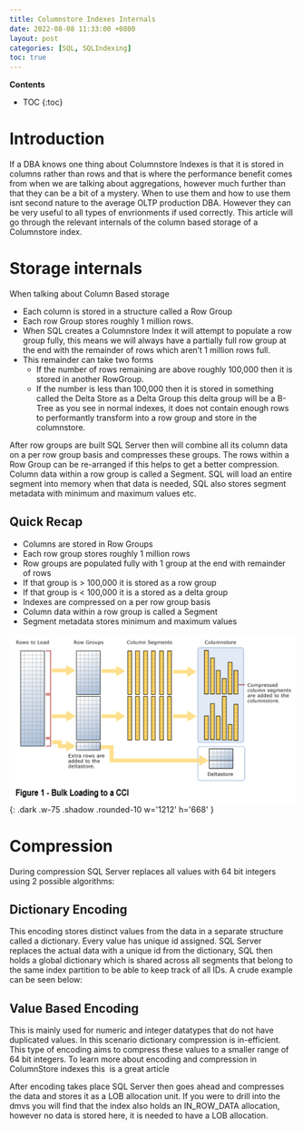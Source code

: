 ```yaml
---
title: Columnstore Indexes Internals
date: 2022-08-08 11:33:00 +0800
layout: post
categories: [SQL, SQLIndexing]
toc: true
---
```

**Contents**
* TOC
{:toc}

# Introduction
If a DBA knows one thing about Columnstore Indexes is that it is stored in columns rather than rows and that is where the performance benefit comes from when we are talking about aggregations, however much further than that they can be a bit of a mystery. When to use them and how to use them isnt second nature to the average OLTP production DBA. However they can be very useful to all types of envrionments if used correctly. This article will go through the relevant internals of the column based storage of a Columnstore index.

# Storage internals
When talking about Column Based storage

- Each column is stored in a structure called a Row Group 
- Each row Group stores roughly 1 million rows.
- When SQL creates a Columnstore Index it will attempt to populate a row group fully, this means we will always have a partially full row group at the end with the remainder of rows which aren’t 1 million rows full.
- This remainder can take two forms
  + If the number of rows remaining are above roughly 100,000 then it is stored in another RowGroup.
  + If the number is less than 100,000 then it is stored in something called the Delta Store as a Delta Group this delta group will be a B-Tree as you see in normal indexes, it does not contain enough rows to performantly transform into a row group and store in the columnstore.

After row groups are built SQL Server then will combine all its column data on a per row group basis and compresses these groups. The rows within a Row Group can be re-arranged if this helps to get a better compression. Column data within a row group is called a Segment. SQL will load an entire segment into memory when that data is needed, SQL also stores segment metadata with minimum and maximum values etc.

## Quick Recap

- Columns are stored in Row Groups
- Each row group stores roughly 1 million rows
- Row groups are populated fully with 1 group at the end with remainder of rows
- If that group is > 100,000 it is stored as a row group
- If that group is < 100,000 it is a stored as a delta group
- Indexes are compressed on a per row group basis
- Column data within a row group is called a Segment
- Segment metadata stores minimum and maximum values

![ColumnStore Internals](/assets/images/ColumnStore.png){: .dark .w-75 .shadow .rounded-10 w='1212' h='668' }

# Compression

During compression SQL Server replaces all values with 64 bit integers using 2 possible algorithms:

## Dictionary Encoding

This encoding stores distinct values from the data in a separate structure called a dictionary. Every value has unique id assigned. SQL Server replaces the actual data with a unique id from the dictionary, SQL then holds a global dictionary which is shared across all segments that belong to the same index partition to be able to keep track of all IDs. A crude example can be seen below:

## Value Based Encoding

This is mainly used for numeric and integer datatypes that do not have duplicated values. In this scenario dictionary compression is in-efficient. This type of encoding aims to compress these values to a smaller range of 64 bit integers. To learn more about encoding and compression in ColumnStore indexes this  is a great article

After encoding takes place SQL Server then goes ahead and compresses the data and stores it as a LOB allocation unit. If you were to drill into the dmvs you will find that the index also holds an IN_ROW_DATA allocation, however no data is stored here, it is needed to have a LOB allocation.